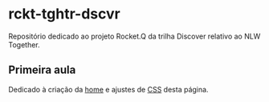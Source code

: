 # rckt-tghtr-dscvr
Repositório dedicado ao projeto Rocket.Q da trilha Discover relativo ao NLW Together.

## Primeira aula
Dedicado à criação da [home](https://github.com/aleqcs/rckt-tghtr-dscvr/blob/master/home.html) e ajustes de [CSS](https://github.com/aleqcs/rckt-tghtr-dscvr/tree/master/styles) desta página.
